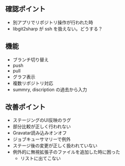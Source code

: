 確認ポイント
------------

* 別アプリでリポジトリ操作が行われた時
* libgit2sharp が ssh を扱えない。どうする？



機能
----

* ブランチ切り替え
* push
* pull
* グラフ表示
* 複数リポジトリ対応
* summry, discription の過去から入力



改善ポイント
------------

* ステージングのUI反映のラグ
* 部分比較が正しく行われない
* Gravatar読み込みオンオフ
* ジョブキューサマリーで例外
* ステージ後の変更が正しく扱われていない
* 例外的に無視拡張子のファイルを追加した時に困った
	* リストに出てこない

